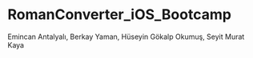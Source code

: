 # RomanConverter_iOS_Bootcamp
Emincan Antalyalı, Berkay Yaman, Hüseyin Gökalp Okumuş, Seyit Murat Kaya 

